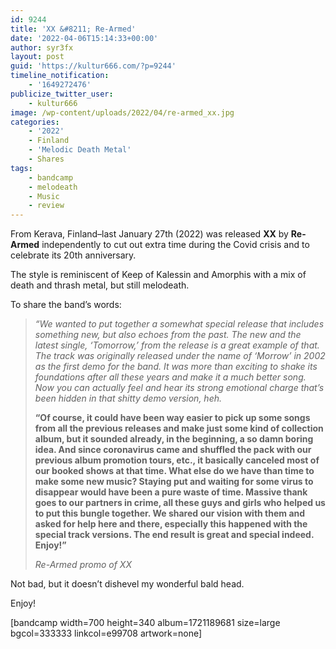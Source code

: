```yaml
---
id: 9244
title: 'XX &#8211; Re-Armed'
date: '2022-04-06T15:14:33+00:00'
author: syr3fx
layout: post
guid: 'https://kultur666.com/?p=9244'
timeline_notification:
    - '1649272476'
publicize_twitter_user:
    - kultur666
image: /wp-content/uploads/2022/04/re-armed_xx.jpg
categories:
    - '2022'
    - Finland
    - 'Melodic Death Metal'
    - Shares
tags:
    - bandcamp
    - melodeath
    - Music
    - review
---
```


From Kerava, Finland–last January 27th (2022) was released **XX** by **Re-Armed** independently to cut out extra time during the Covid crisis and to celebrate its 20th anniversary.

The style is reminiscent of Keep of Kalessin and Amorphis with a mix of death and thrash metal, but still melodeath.

To share the band’s words:

> *“We wanted to put together a somewhat special release that includes something new, but also echoes from the past. The new and the latest single, ‘Tomorrow,’ from the release is a great example of that. The track was originally released under the name of ‘Morrow’ in 2002 as the first demo for the band. It was more than exciting to shake its foundations after all these years and make it a much better song. Now you can actually feel and hear its strong emotional charge that’s been hidden in that shitty demo version, heh.*
>
> **“Of course, it could have been way easier to pick up some songs from all the previous releases and make just some kind of collection album, but it sounded already, in the beginning, a so damn boring idea. And since coronavirus came and shuffled the pack with our previous album promotion tours, etc., it basically canceled most of our booked shows at that time. What else do we have than time to make some new music? Staying put and waiting for some virus to disappear would have been a pure waste of time. Massive thank goes to our partners in crime, all these guys and girls who helped us to put this bungle together. We shared our vision with them and asked for help here and there, especially this happened with the special track versions. The end result is great and special indeed. Enjoy!”**
>
> <cite>Re-Armed promo of XX</cite>

Not bad, but it doesn’t dishevel my wonderful bald head.

Enjoy!

\[bandcamp width=700 height=340 album=1721189681 size=large bgcol=333333 linkcol=e99708 artwork=none\]